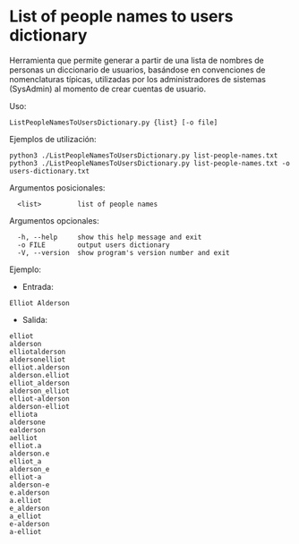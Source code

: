 # List of people names to users dictionary

Herramienta que permite generar a partir de una lista de nombres de personas un diccionario de usuarios, basándose en convenciones de nomenclaturas típicas, utilizadas por los administradores de sistemas (SysAdmin) al momento de crear cuentas de usuario.

Uso:
```
ListPeopleNamesToUsersDictionary.py {list} [-o file]
```

Ejemplos de utilización:
```
python3 ./ListPeopleNamesToUsersDictionary.py list-people-names.txt
python3 ./ListPeopleNamesToUsersDictionary.py list-people-names.txt -o users-dictionary.txt
```

Argumentos posicionales:
```
  <list>         list of people names
```

Argumentos opcionales:
```
  -h, --help     show this help message and exit
  -o FILE        output users dictionary
  -V, --version  show program's version number and exit
```

Ejemplo:

* Entrada: 

`Elliot Alderson`
* Salida:

```
elliot
alderson
elliotalderson
aldersonelliot
elliot.alderson
alderson.elliot
elliot_alderson
alderson_elliot
elliot-alderson
alderson-elliot
elliota
aldersone
ealderson
aelliot
elliot.a
alderson.e
elliot_a
alderson_e
elliot-a
alderson-e
e.alderson
a.elliot
e_alderson
a_elliot
e-alderson
a-elliot
```
